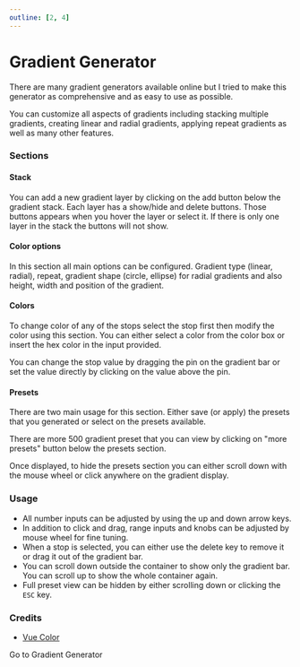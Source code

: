 ```yaml
---
outline: [2, 4]
---
```

# Gradient Generator

There are many gradient generators available online but I tried to make this generator as comprehensive and as easy to use as possible.

You can customize all aspects of gradients including stacking multiple gradients, creating linear and radial gradients, applying repeat gradients as well as many other features.

### Sections
#### Stack
You can add a new gradient layer by clicking on the add button below the gradient stack. Each layer has a show/hide and delete buttons. Those buttons appears when you hover the layer or select it. If there is only one layer in the stack the buttons will not show.

#### Color options

In this section all main options can be configured. Gradient type (linear, radial), repeat, gradient shape (circle, ellipse) for radial gradients and also height, width and position of the gradient.

#### Colors
To change color of any of the stops select the stop first then modify the color using this section. You can either select a color from the color box or insert the hex color in the input provided.

You can change the stop value by dragging the pin on the gradient bar or set the value directly by clicking on the value above the pin.

#### Presets

There are two main usage for this section. Either save (or apply) the presets that you generated or select on the presets available.

There are more 500 gradient preset that you can view by clicking on "more presets" button below the presets section.

Once displayed, to hide the presets section you can either scroll down with the mouse wheel or click anywhere on the gradient display.

### Usage

- All number inputs can be adjusted by using the up and down arrow keys.
- In addition to click and drag, range inputs and knobs can be adjusted by mouse wheel for fine tuning.
- When a stop is selected, you can either use the delete key to remove it or drag it out of the gradient bar.
- You can scroll down outside the container to show only the gradient bar. You can scroll up to show the whole container again.
- Full preset view can be hidden by either scrolling down or clicking the `ESC` key.

### Credits
- [Vue Color](https://github.com/ckpack/vue-color)

<GoToButton href="/gradient-generator">Go to Gradient Generator</GoToButton>